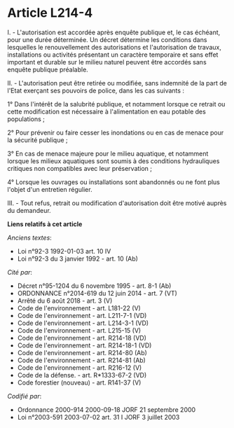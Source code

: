 # Article L214-4

I. - L'autorisation est accordée après enquête publique et, le cas échéant, pour une durée déterminée. Un décret détermine
les conditions dans lesquelles le renouvellement des autorisations et l'autorisation de travaux, installations ou activités
présentant un caractère temporaire et sans effet important et durable sur le milieu naturel peuvent être accordés sans
enquête publique préalable.

II. - L'autorisation peut être retirée ou modifiée, sans indemnité de la part de l'Etat exerçant ses pouvoirs de police, dans
les cas suivants :

1° Dans l'intérêt de la salubrité publique, et notamment lorsque ce retrait ou cette modification est nécessaire à
l'alimentation en eau potable des populations ;

2° Pour prévenir ou faire cesser les inondations ou en cas de menace pour la sécurité publique ;

3° En cas de menace majeure pour le milieu aquatique, et notamment lorsque les milieux aquatiques sont soumis à des
conditions hydrauliques critiques non compatibles avec leur préservation ;

4° Lorsque les ouvrages ou installations sont abandonnés ou ne font plus l'objet d'un entretien régulier.

III. - Tout refus, retrait ou modification d'autorisation doit être motivé auprès du demandeur.

**Liens relatifs à cet article**

_Anciens textes_:

  - Loi n°92-3 1992-01-03 art. 10 IV
  - Loi n°92-3 du 3 janvier 1992 - art. 10 (Ab)

_Cité par_:

  - Décret n°95-1204 du 6 novembre 1995 - art. 8-1 (Ab)
  - ORDONNANCE n°2014-619 du 12 juin 2014 - art. 7 (VT)
  - Arrêté du 6 août 2018 - art. 3 (V)
  - Code de l'environnement - art. L181-22 (V)
  - Code de l'environnement - art. L211-7-1 (VD)
  - Code de l'environnement - art. L214-3-1 (VD)
  - Code de l'environnement - art. L215-15 (V)
  - Code de l'environnement - art. R214-18 (VD)
  - Code de l'environnement - art. R214-18-1 (VD)
  - Code de l'environnement - art. R214-80 (Ab)
  - Code de l'environnement - art. R214-81 (Ab)
  - Code de l'environnement - art. R216-12 (V)
  - Code de la défense. - art. R*1333-67-2 (VD)
  - Code forestier (nouveau) - art. R141-37 (V)

_Codifié par_:

  - Ordonnance 2000-914 2000-09-18 JORF 21 septembre 2000
  - Loi n°2003-591 2003-07-02 art. 31 I JORF 3 juillet 2003
